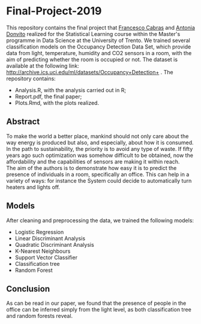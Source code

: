 # Final-Project-2019

This repository contains the final project that <a href='https://github.com/celcof' target="_blank">Francesco Cabras</a> and <a href='https://github.com/antos23' target="_blank">Antonia Donvito</a> realized for the Statistical Learning course within the Master's programme in Data Science at the University of Trento. 
We trained several classification models on the Occupancy Detection Data Set, which provide data from light, temperature, humidity and CO2 sensors in a room, with the aim of predicting whether the room is occupied or not. The dataset is available at the following link: http://archive.ics.uci.edu/ml/datasets/Occupancy+Detection+ .
The repository contains:
- Analysis.R, with the analysis carried out in R;
- Report.pdf, the final paper;
- Plots.Rmd, with the plots realized.
## Abstract
To make the world a better place, mankind should not only care about the way energy is produced but also, and especially, about how it is consumed. In the path to sustainability, the priority is to avoid any type of waste. If fifty years ago such optimization was somehow difficult to be obtained, now the affordability and the capabilities of sensors are making it within reach. \
The aim of the authors is to demonstrate how easy it is to predict the presence of individuals in a room, specifically an office. This can help in a variety of ways: for instance the System could decide to automatically turn heaters and lights off.

## Models
After cleaning and preprocessing the data, we trained the following models:
- Logistic Regression
- Linear Discriminant Analysis
- Quadratic Discriminant Analysis
- K-Nearest Neighbours
- Support Vector Classifier
- Classification tree
- Random Forest

## Conclusion
As can be read in our paper, we found that the presence of people in the office can be inferred simply from the light level, as both classification tree and random forests reveal.
